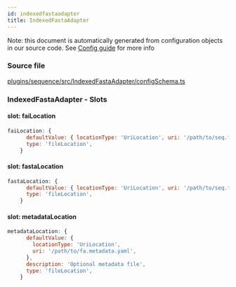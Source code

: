 ```yaml
---
id: indexedfastaadapter
title: IndexedFastaAdapter
---
```


Note: this document is automatically generated from configuration objects in our
source code. See [Config guide](/docs/config_guide) for more info

### Source file

[plugins/sequence/src/IndexedFastaAdapter/configSchema.ts](https://github.com/GMOD/jbrowse-components/blob/main/plugins/sequence/src/IndexedFastaAdapter/configSchema.ts)

### IndexedFastaAdapter - Slots

#### slot: faiLocation

```js
faiLocation: {
      defaultValue: { locationType: 'UriLocation', uri: '/path/to/seq.fa.fai' },
      type: 'fileLocation',
    }
```

#### slot: fastaLocation

```js
fastaLocation: {
      defaultValue: { locationType: 'UriLocation', uri: '/path/to/seq.fa' },
      type: 'fileLocation',
    }
```

#### slot: metadataLocation

```js
metadataLocation: {
      defaultValue: {
        locationType: 'UriLocation',
        uri: '/path/to/fa.metadata.yaml',
      },
      description: 'Optional metadata file',
      type: 'fileLocation',
    }
```
